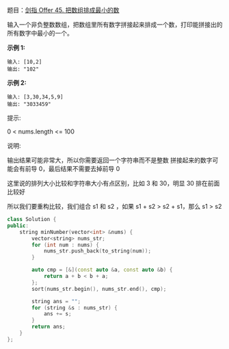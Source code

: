题目：[剑指 Offer 45. 把数组排成最小的数](https://leetcode.cn/problems/ba-shu-zu-pai-cheng-zui-xiao-de-shu-lcof/)

输入一个非负整数数组，把数组里所有数字拼接起来排成一个数，打印能拼接出的所有数字中最小的一个。

**示例 1:**

```
输入: [10,2]
输出: "102"
```

**示例 2:**

```
输入: [3,30,34,5,9]
输出: "3033459"
```

提示:

0 < nums.length <= 100

说明:

输出结果可能非常大，所以你需要返回一个字符串而不是整数
拼接起来的数字可能会有前导 0，最后结果不需要去掉前导 0



这里说的排列大小比较和字符串大小有点区别，比如 3 和 30，明显 30 排在前面比较好

所以我们要重构比较，我们组合 s1 和 s2 ，如果 s1 + s2 > s2 + s1，那么 s1 > s2

```c++
class Solution {
public:
    string minNumber(vector<int> &nums) {
        vector<string> nums_str;
        for (int num : nums) {
            nums_str.push_back(to_string(num));
        }

        auto cmp = [&](const auto &a, const auto &b) {
            return a + b < b + a;
        };
        sort(nums_str.begin(), nums_str.end(), cmp);

        string ans = "";
        for (string &s : nums_str) {
            ans += s;
        }
        return ans;
    }
};
```